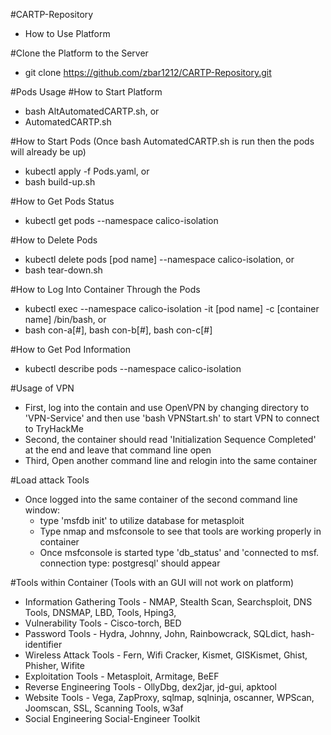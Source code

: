 #CARTP-Repository
- How to Use Platform

#Clone the Platform to the Server
  - git clone https://github.com/zbar1212/CARTP-Repository.git

#Pods Usage
  #How to Start Platform
  - bash AltAutomatedCARTP.sh, or 
  - AutomatedCARTP.sh

  #How to Start Pods (Once bash AutomatedCARTP.sh is run then the pods will already be up)
  - kubectl apply -f Pods.yaml, or
  - bash build-up.sh
  
  #How to Get Pods Status
  - kubectl get pods --namespace calico-isolation

  #How to Delete Pods
  - kubectl delete pods [pod name] --namespace calico-isolation, or
  - bash tear-down.sh

  #How to Log Into Container Through the Pods
  - kubectl exec --namespace calico-isolation -it [pod name] -c [container name] /bin/bash, or
  - bash con-a[#], bash con-b[#], bash con-c[#]

  #How to Get Pod Information
  - kubectl describe pods --namespace calico-isolation

#Usage of VPN
  - First, log into the contain and use OpenVPN by changing directory to 'VPN-Service' and then use 'bash VPNStart.sh' to start VPN to connect to TryHackMe
  - Second, the container should read 'Initialization Sequence Completed' at the end and leave that command line open
  - Third, Open another command line and relogin into the same container 
  
#Load attack Tools
  - Once logged into the same container of the second command line window:
    - type 'msfdb init' to utilize database for metasploit
    - Type nmap and msfconsole to see that tools are working properly in container 
    - Once msfconsole is started type 'db_status' and 'connected to msf. connection type: postgresql' should appear

#Tools within Container (Tools with an GUI will not work on platform)
  - Information Gathering Tools - NMAP, Stealth Scan, Searchsploit, DNS Tools, DNSMAP, LBD, Tools, Hping3,
  - Vulnerability Tools - Cisco-torch, BED
  - Password Tools - Hydra, Johnny, John, Rainbowcrack, SQLdict, hash-identifier
  - Wireless Attack Tools - Fern, Wifi Cracker, Kismet, GISKismet, Ghist, Phisher, Wifite
  - Exploitation Tools - Metasploit, Armitage, BeEF
  - Reverse Engineering Tools - OllyDbg, dex2jar, jd-gui, apktool
  - Website Tools - Vega, ZapProxy, sqlmap, sqlninja, oscanner, WPScan, Joomscan, SSL, Scanning Tools, w3af
  - Social Engineering Social-Engineer Toolkit
 
 
  
